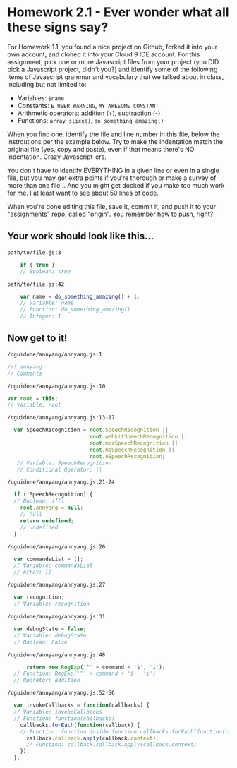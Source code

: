 # Homework 2.1 - Ever wonder what all these signs say?

For Homework 1.1, you found a nice project on Github, forked it into your own account, and cloned it into your Cloud 9 IDE account. For this assignment, pick one or more Javascript files from your project (you DID pick a Javascript project, didn't you?) and identify some of the following items of Javascript grammar and vocabulary that we talked about in class, including but not limited to:

* Variables: `$name`
* Constants: `E_USER_WARNING`, `MY_AWESOME_CONSTANT`
* Arithmetic operators: addition (+), subtraction (-)
* Functions: `array_slice()`, `do_something_amazing()`

When you find one, identify the file and line number in this file, below the instrcutions per the example below. Try to make the indentation match the original file (yes, copy and paste), even if that means there's NO indentation. Crazy Javascript-ers.

You don't have to identify EVERYTHING in a given line or even in a single file, but you may get extra points if you're thorough or make a survey of more than one file... And you might get docked if you make too much work for me. I at least want to see about 50 lines of code.

When you're done editing this file, save it, commit it, and push it to your "assignments" repo, called "origin". You remember how to push, right?

## Your work should look like this...

`path/to/file.js:3`
```javascript
    if ( true )
    // Boolean: true
```

`path/to/file.js:42`
```javascript
    var name = do_something_amazing() + 1;
    // Variable: name
    // Function: do_something_amazing()
    // Integer: 1
```

## Now get to it!

`/cguidone/annyang/annyang.js:1`
```javascript
//! annyang
// Comments
```

`/cguidone/annyang/annyang.js:10`
```javascript
var root = this;
// Variable: root
```

`/cguidone/annyang/annyang.js:13-17`
```javascript
  var SpeechRecognition = root.SpeechRecognition ||
                          root.webkitSpeechRecognition ||
                          root.mozSpeechRecognition ||
                          root.msSpeechRecognition ||
                          root.oSpeechRecognition;
   // Variable: SpeechRecognition
   // Conditional Operator: ||
```

`/cguidone/annyang/annyang.js:21-24`
```javascript
  if (!SpeechRecognition) {
  // Boolean: if()
    root.annyang = null;
    // null
    return undefined;
    // undefined
  }
```

`/cguidone/annyang/annyang.js:26`
```javascript
  var commandsList = [];
  // Variable: commandsList
  // Array: []
```

`/cguidone/annyang/annyang.js:27`
```javascript  
  var recognition;
  // Variable: recognition
```

`/cguidone/annyang/annyang.js:31`
```javascript  
  var debugState = false;
  // Variable: debugState
  // Boolean: False
```

`/cguidone/annyang/annyang.js:48`
```javascript  
      return new RegExp('^' + command + '$', 'i');
  // Function: RegExp('^' + command + '$', 'i')
  // Operator: addition
```

`/cguidone/annyang/annyang.js:52-56`
```javascript  
  var invokeCallbacks = function(callbacks) {
  // Variable: invokeCallbacks
  // Function: function(callbacks)
    callbacks.forEach(function(callback) {
    // Function: function inside function callbacks.forEach(function(callback)
      callback.callback.apply(callback.context);
      // Function: callback.callback.apply(callback.context)
    });
  };
```